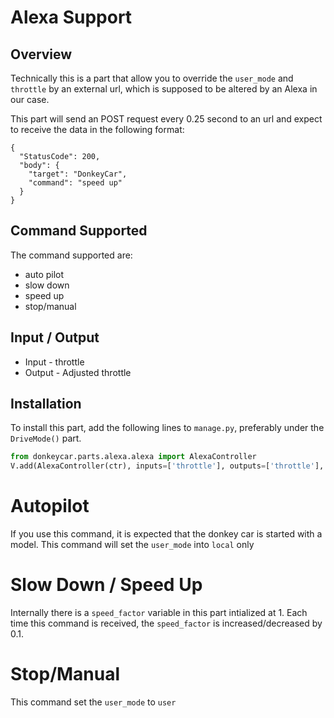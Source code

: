 # Alexa Support
## Overview
Technically this is a part that allow you to override the `user_mode` and `throttle` by an external url, which is supposed to be altered by an Alexa in our case.

This part will send an POST request every 0.25 second to an url and expect to receive the data in the following format:

```
{
  "StatusCode": 200,
  "body": {
    "target": "DonkeyCar",
    "command": "speed up"
  }
}
```

## Command Supported
The command supported are:
- auto pilot
- slow down
- speed up
- stop/manual

## Input / Output
- Input - throttle
- Output - Adjusted throttle


## Installation
To install this part, add the following lines to `manage.py`, preferably under the `DriveMode()` part.

```python
from donkeycar.parts.alexa.alexa import AlexaController
V.add(AlexaController(ctr), inputs=['throttle'], outputs=['throttle'], threaded=True)
```

Autopilot
===
If you use this command, it is expected that the donkey car is started with a model. This command will set the `user_mode` into `local` only

Slow Down / Speed Up
===
Internally there is a `speed_factor` variable in this part intialized at 1. Each time this command is received, the `speed_factor` is increased/decreased by 0.1.


Stop/Manual
===
This command set the `user_mode` to `user`

